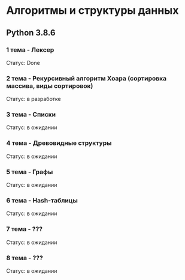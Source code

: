 # Алгоритмы и структуры данных

## Python 3.8.6

### 1 тема - Лексер

Статус: Done

### 2 тема - Рекурсивный алгоритм Хоара (сортировка массива, виды сортировок)

Статус: в разработке

### 3 тема - Списки

Статус: в ожидании

### 4 тема - Древовидные структуры

Статус: в ожидании

### 5 тема - Графы

Статус: в ожидании

### 6 тема - Hash-таблицы

Статус: в ожидании

### 7 тема - ???

Статус: в ожидании

### 8 тема - ???

Статус: в ожидании
